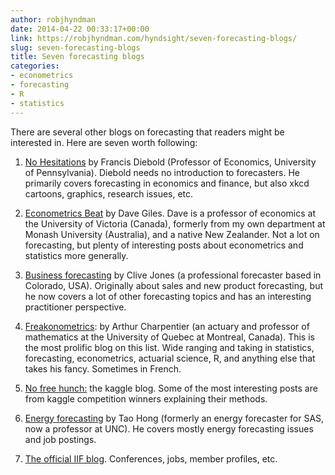 ```yaml
---
author: robjhyndman
date: 2014-04-22 00:33:17+00:00
link: https://robjhyndman.com/hyndsight/seven-forecasting-blogs/
slug: seven-forecasting-blogs
title: Seven forecasting blogs
categories:
- econometrics
- forecasting
- R
- statistics
---
```


There are several other blogs on forecasting that readers might be interested in. Here are seven worth following:




    
  1. [No Hesitations](http://fxdiebold.blogspot.com.au/) by Francis Diebold (Professor of Economics, University of Pennsylvania). Diebold needs no introduction to forecasters. He primarily covers forecasting in economics and finance, but also xkcd cartoons, graphics, research issues, etc.

    
  2. [Econometrics Beat](http://davegiles.blogspot.com.au/) by Dave Giles. Dave is a professor of economics at the University of Victoria (Canada), formerly from my own department at Monash University (Australia), and a native New Zealander. Not a lot on forecasting, but plenty of interesting posts about econometrics and statistics more generally.

    
  3. [Business forecasting](http://businessforecastblog.com/) by Clive Jones (a professional forecaster based in Colorado, USA). Originally about sales and new product forecasting, but he now covers a lot of other forecasting topics and has an interesting practitioner perspective.

    
  4. [Freakonometrics](http://freakonometrics.hypotheses.org/): by Arthur Charpentier (an actuary and professor of mathematics at the University of Quebec at Montreal, Canada). This is the most prolific blog on this list. Wide ranging and taking in statistics, forecasting, econometrics, actuarial science, R, and anything else that takes his fancy. Sometimes in French.

    
  5. [No free hunch:](http://blog.kaggle.com/) the kaggle blog. Some of the most interesting posts are from kaggle competition winners explaining their methods.

    
  6. [Energy forecasting](http://blog.drhongtao.com/) by Tao Hong (formerly an energy forecaster for SAS, now a professor at UNC). He covers mostly energy forecasting issues and job postings.

    
  7. [The official IIF blog](http://forecasters.org/blog/). Conferences, jobs, member profiles, etc.


